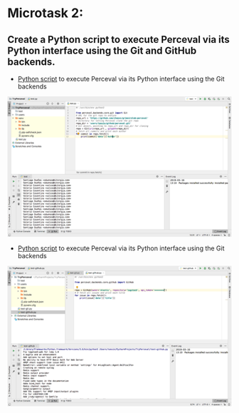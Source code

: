 **Microtask 2**:
====================
Create a Python script to execute Perceval via its Python interface using the Git and GitHub backends. 
------------------------------------------
* [Python script](https://github.com/SunflowerPKU/GSoC-Support-of-Source-Code-Related-Metrics/blob/master/Microtask%202/test-git.py) to execute Perceval via its Python interface using the Git backends

![](https://github.com/SunflowerPKU/GSoC-Support-of-Source-Code-Related-Metrics/blob/master/pic/microtask2-2.png)

* [Python script](https://github.com/SunflowerPKU/GSoC-Support-of-Source-Code-Related-Metrics/blob/master/Microtask%202/test-github.py) to execute Perceval via its Python interface using the Git backends

![](https://github.com/SunflowerPKU/GSoC-Support-of-Source-Code-Related-Metrics/blob/master/pic/microtask2-1.png)
